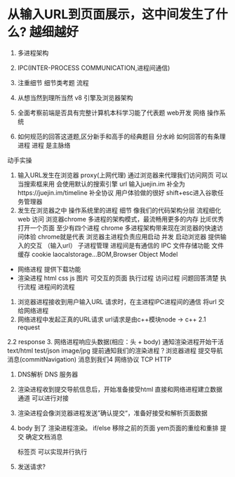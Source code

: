 # 从输入URL到页面展示，这中间发生了什么? 越细越好
1. 多进程架构
2. IPC(INTER-PROCESS COMMUNICATION,进程间通信)

1. 注重细节 细节类考题 流程
2. 从想当然到理所当然 v8 引擎及浏览器架构
3. 全面考察前端是否具有完整计算机本科学习能了代表题
  web开发 网络 操作系统
4. 如何规范的回答这道题,区分新手和高手的经典题目 分水岭
  如何回答的有条理 进程
  进程 是主脉络


动手实操
1. 输入URL发生在浏览器 proxy(上网代理)
  通过浏览器来代理我们访问网页
   可以当搜索框来用 会使用默认的搜索引擎
   url 
   输入juejin.im 补全为https://juejin.im/timeline 补全协议
   用户体验做的很好 
   shift+esc进入谷歌任务管理器
2. 发生在浏览器之中 操作系统里的进程
  细节 像我们的代码架构分层 流程细化
    web 访问 浏览器chrome 多进程的架构模式，最流畅用更多的内存 比IE优秀
    打开一个页面 至少有四个进程
    <!-- 主进程  管家 chrome 浏览器
    子进程
    GPU 进程  渲染进程 GPU 加速 3D渲染  canvas three.js css：transform 3d
    NetWork Service -->
    chrome 多进程架构带来现在浏览器的快速访问体验 chrome就是代表
    浏览器主进程负责应用启动 并发 
    启动浏览器 提供输入的交互 （输入url） 子进程管理 进程间是有通信的 IPC
    文件存储功能 文件缓存 cookie laocalstorage...BOM,Browser Object Model
  - 网络进程 提供下载功能 
  - 渲染进程 html css js 图片 可交互的页面
执行过程
 访问过程 问题回答清楚 执行流程 进程间的流程
 1. 浏览器进程接收到用户输入URL 请求时，在主进程IPC进程间的通信 将url 交给网络进程
 2. 网络进程中发起正真的URL请求 url请求是由c++模块node -> c++ 
  2.1 request

  2.2 response
 3. 网络进程响应头数据(相应：头 + body) 通知渲染进程开始干活
 text/html test/json image/jpg 提前通知我们的渲染进程？浏览器进程 提交导航消息(commitNavigation) 消息到我们4
 网络协议 TCP HTTP
  1. DNS解析 DNS 服务器
 4. 渲染进程收到提交导航信息后，开始准备接受html 直接和网络进程建立数据通道 可以进行对接 
 5. 渲染进程会像浏览器进程发送”确认提交“，准备好接受和解析页面数据
 6. body 到了 渲染进程渲染。 if/else 移除之前的页面 yem页面的重绘和重排 提交 确定文档消息


    标签页
    可以实现并行执行 
3. 发送请求?


